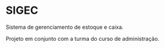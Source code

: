 # SIGEC
Sistema de gerenciamento de estoque e caixa.

Projeto em conjunto com a turma do curso de administração.
